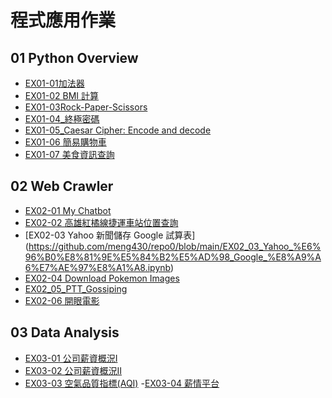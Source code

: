 # 程式應用作業
## 01 Python Overview
- [EX01-01加法器](https://github.com/meng430/repo0/blob/main/EX01_01%E5%8A%A0%E6%B3%95%E5%99%A8.ipynb)
- [EX01-02 BMI 計算](https://github.com/meng430/repo0/blob/main/EX01_02_BMI.ipynb)
- [EX01-03Rock-Paper-Scissors](https://github.com/meng430/repo0/blob/main/EX01_03_Rock_Paper_Scissors.ipynb)
- [EX01-04_終極密碼](https://github.com/meng430/repo0/blob/main/EX01_04_%E7%B5%82%E6%A5%B5%E5%AF%86%E7%A2%BC.ipynb)
- [EX01-05_Caesar Cipher: Encode and decode](https://github.com/meng430/repo0/blob/main/EX01_05_Caesar_Cipher_Encode_and_decode.ipynb)
- [EX01-06 簡易購物車](https://github.com/meng430/repo0/blob/main/EX01_06_%E7%B0%A1%E6%98%93%E8%B3%BC%E7%89%A9%E8%BB%8A.ipynb)
- [EX01-07 美食資訊查詢](https://github.com/meng430/repo0/blob/main/EX01_07_%E7%BE%8E%E9%A3%9F%E8%B3%87%E8%A8%8A%E6%9F%A5%E8%A9%A2.ipynb)
## 02 Web Crawler
- [EX02-01 My Chatbot](https://github.com/meng430/repo0/blob/main/EX02_01_My_Chatbot.ipynb)
- [EX02-02 高雄紅橘線捷運車站位置查詢](https://github.com/meng430/repo0/blob/main/EX02_02_%E9%AB%98%E9%9B%84%E7%B4%85%E6%A9%98%E7%B7%9A%E6%8D%B7%E9%81%8B%E8%BB%8A%E7%AB%99%E4%BD%8D%E7%BD%AE%E6%9F%A5%E8%A9%A2.ipynb)
- [EX02-03 Yahoo 新聞儲存 Google 試算表]
(https://github.com/meng430/repo0/blob/main/EX02_03_Yahoo_%E6%96%B0%E8%81%9E%E5%84%B2%E5%AD%98_Google_%E8%A9%A6%E7%AE%97%E8%A1%A8.ipynb)
- [EX02-04 Download Pokemon Images](https://github.com/meng430/repo0/blob/main/EX02_04_Download_Pokemon_Images.ipynb)
- [EX02_05_PTT_Gossiping](https://github.com/meng430/repo0/blob/main/EX02_05_PTT_Gossiping.ipynb)
- [EX02-06 開眼電影](https://github.com/meng430/repo0/blob/main/EX02_06_%E9%96%8B%E7%9C%BC%E9%9B%BB%E5%BD%B1.ipynb)
## 03 Data Analysis
- [EX03-01 公司薪資概況Ⅰ](https://github.com/meng430/repo0/blob/main/EX03_01_%E5%85%AC%E5%8F%B8%E8%96%AA%E8%B3%87%E6%A6%82%E6%B3%81%E2%85%A0.ipynb)
- [EX03-02 公司薪資概況Ⅱ](https://github.com/meng430/repo0/blob/main/EX03_02_%E5%85%AC%E5%8F%B8%E8%96%AA%E8%B3%87%E6%A6%82%E6%B3%81%E2%85%A1.ipynb)
- [EX03-03 空氣品質指標(AQI)](https://github.com/meng430/repo0/blob/main/EX03_03_%E7%A9%BA%E6%B0%A3%E5%93%81%E8%B3%AA%E6%8C%87%E6%A8%99(AQI).ipynb)
-[EX03-04 薪情平台](https://github.com/meng430/repo0/blob/main/EX03_04_%E8%96%AA%E6%83%85%E5%B9%B3%E5%8F%B0.ipynb)

